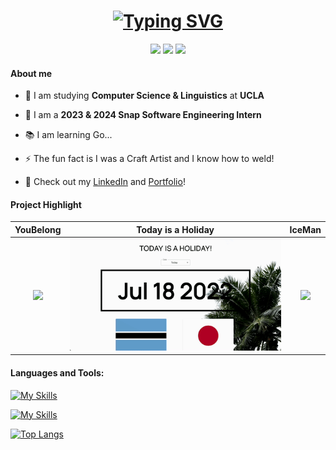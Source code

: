 <h1 align="center">
  <!-- https://github.com/DenverCoder1/readme-typing-svg?tab=readme-ov-file -->
  <a href="https://github.com/sonyakim-dev"><img src="https://readme-typing-svg.demolab.com?font=VT323&size=40&pause=1000&color=5EF74B&background=AFA0FF00&center=true&vCenter=true&width=435&height=40&lines=Welcome+to+Sonya+Kim's+Repo;Let's+go!" alt="Typing SVG" /></a>
</h1>

<!-- https://github.com/alexandresanlim/Badges4-README.md-Profile -->
<div align="center">
  <a href="https://www.linkedin.com/in/sonya-kim/" target="_blank"><img src="https://img.shields.io/badge/LinkedIn-0077B5?style=for-the-badge&logo=linkedin&logoColor=white" /></a>
  <a href="https://sonyakim.com/" target="_blank"><img src="https://img.shields.io/badge/Portfolio-255E63?style=for-the-badge&logo=About.me&logoColor=white" /></a>
  <a href="https://github.com/sonyakim-dev/" target="_blank"><img src="https://img.shields.io/badge/GitHub-100000?style=for-the-badge&logo=github&logoColor=white" /></a>
</div>


<h4 align="left">About me</h4>

- 🔭 I am studying <b>Computer Science & Linguistics</b> at <b>UCLA</b>

- 🌱 I am a <b>2023 & 2024 Snap Software Engineering Intern</b>

- 📚 I am learning Go...

- ⚡ The fun fact is I was a Craft Artist and I know how to weld!

- 📃 Check out my [LinkedIn](https://www.linkedin.com/in/sonya-kim/) and [Portfolio](https://sonyakim.com)!


<h4 align="left">Project Highlight</h4>

YouBelong | Today is a Holiday | IceMan
:-------------------------:|:-------------------------:|:-------------------------:
<a href="https://github.com/sonyakim-dev/YouBelong"><img src="https://github.com/sonyakim-dev/git-practice/blob/main/sonya-small.gif?raw=true" width="180"/></a> | <a href="https://github.com/sonyakim-dev/today-is-holiday"><img src="https://github.com/sonyakim-dev/sonyakim-dev/blob/main/today-is-holiday/sample.gif?raw=true" width=400/></a> | <a href="https://github.com/sonyakim-dev/CS30-Project4-IceMan"><img src="https://github.com/sonyakim-dev/CS30-Project4-IceMan/blob/main/iceman-sample.png?raw=true" width=300/></a>



<h4 align="left">Languages and Tools:</h4>

<!-- https://github.com/tandpfun/skill-icons?tab=readme-ov-file#icons-list -->
[![My Skills](https://skillicons.dev/icons?i=python,ts,js,java,cpp,c,bash,html,css)](https://skillicons.dev)

[![My Skills](https://skillicons.dev/icons?i=react,jest,docker,gcp,kubernetes,firebase,supabase,grafana,tailwind,emotion,ps,ai)](https://skillicons.dev)


<!-- https://github.com/anuraghazra/github-readme-stats?tab=readme-ov-file -->
[![Top Langs](https://github-readme-stats.vercel.app/api/top-langs/?username=sonyakim-dev&layout=compact&theme=dark)](https://github.com/anuraghazra/github-readme-stats)

